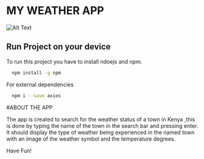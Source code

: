 
# MY WEATHER APP

![Alt Text](https://media2.giphy.com/media/NKGEuGjD7R8IOC6qKV/giphy.gif?cid=790b7611088f86079aee36da78a3fe9545297e3d5099bb4a&rid=giphy.gif&ct=g)


## Run Project on your device

To run this project you have to install ndoejs and npm.

```bash
  npm install -g npm
```
For external dependencies

  
```bash
  npm i --save axios 
```
#ABOUT THE APP

The app is created to search for the weather status of a town in Kenya ,this is done by typing the name of the town in the search bar and pressing enter.
It should display the type of weather being experienced in the named town with an image of the weather symbol and the temperature degrees.

Have Fun!


  
